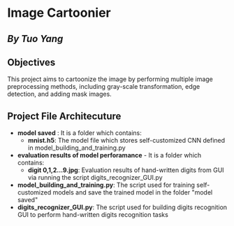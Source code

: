 # Image Cartoonier
## _By Tuo Yang_

## Objectives
This project aims to cartoonize the image by performing multiple image preprocessing methods, including gray-scale transformation, edge detection, and adding mask images.
 
## Project File Architecuture
- **model saved** : It is a folder which contains:
    - **mnist.h5**: The model file which stores self-customized CNN defined in model_building_and_training.py
- **evaluation results of model perforamance** - It is a folder which contains:
    - **digit 0,1,2...9.jpg**: Evaluation results of hand-written digits from GUI via running the script digits_recognizer_GUI.py
- **model_building_and_training.py**: The script used for training self-customized models and save the trained model in the folder "model saved"
- **digits_recognizer_GUI.py**: The script used for building digits recognition GUI to perform hand-written digits recognition tasks